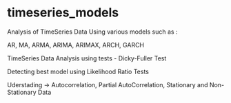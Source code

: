 # timeseries_models

Analysis of TimeSeries Data Using various models such as :

AR, MA, ARMA, ARIMA, ARIMAX, ARCH, GARCH

TimeSeries Data Analysis using tests - Dicky-Fuller Test

Detecting best model using Likelihood Ratio Tests

Uderstading -> Autocorrelation, Partial AutoCorrelation, Stationary and Non-Stationary Data
